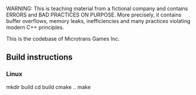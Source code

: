WARNING: This is teaching material from a fictional company and contains ERRORS and BAD PRACTICES ON PURPOSE. More precisely, it contains buffer overflows, memory leaks, inefficiencies and many practices violating modern C++ principles.

This is the codebase of Microtrans Games Inc.


## Build instructions

### Linux

mkdir build
cd build
cmake ..
make
